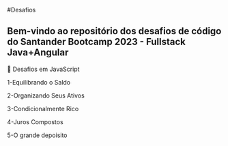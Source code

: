 #Desafios

## Bem-vindo ao repositório dos desafios de código do Santander Bootcamp 2023 - Fullstack Java+Angular

🔨 Desafios em JavaScript

1-Equilibrando o Saldo 

2-Organizando Seus Ativos

3-Condicionalmente Rico

4-Juros Compostos

5-O grande depoisito



